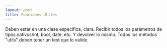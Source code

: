 ```yaml
---
layout: post
title: Funciones Útiles
---
```

Deben estar en una clase específica, clara. Recibir todos los parámetros de tipos nativos/int, bool, date, etc. Y devolver lo mismo. Todos los métodos "utils" deben tener un test que lo valide.
